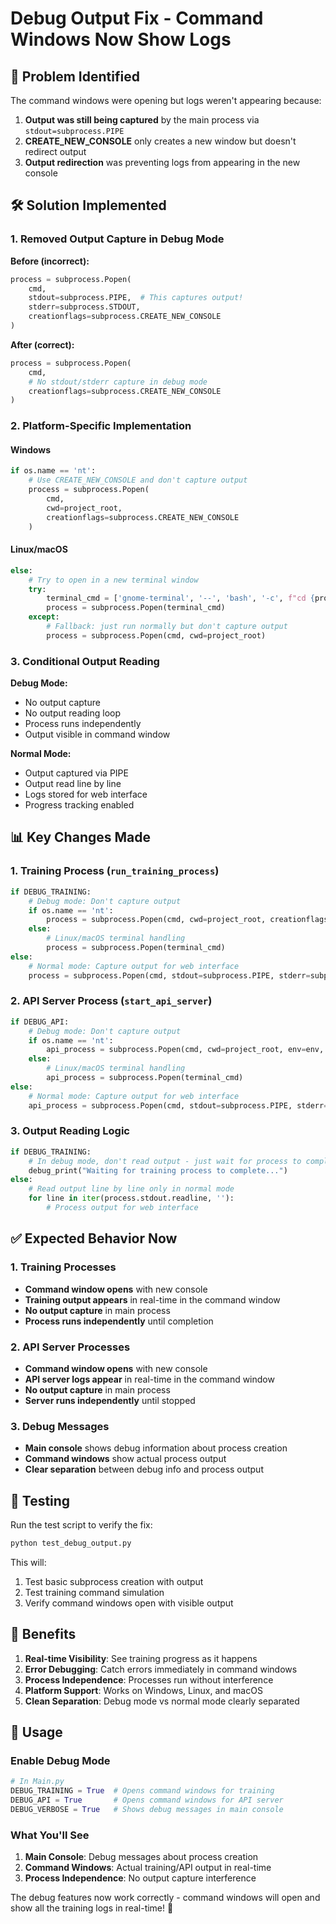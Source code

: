 # Debug Output Fix - Command Windows Now Show Logs

## 🐛 Problem Identified

The command windows were opening but logs weren't appearing because:
1. **Output was still being captured** by the main process via `stdout=subprocess.PIPE`
2. **CREATE_NEW_CONSOLE** only creates a new window but doesn't redirect output
3. **Output redirection** was preventing logs from appearing in the new console

## 🛠️ Solution Implemented

### 1. Removed Output Capture in Debug Mode

**Before (incorrect):**
```python
process = subprocess.Popen(
    cmd,
    stdout=subprocess.PIPE,  # This captures output!
    stderr=subprocess.STDOUT,
    creationflags=subprocess.CREATE_NEW_CONSOLE
)
```

**After (correct):**
```python
process = subprocess.Popen(
    cmd,
    # No stdout/stderr capture in debug mode
    creationflags=subprocess.CREATE_NEW_CONSOLE
)
```

### 2. Platform-Specific Implementation

#### Windows
```python
if os.name == 'nt':
    # Use CREATE_NEW_CONSOLE and don't capture output
    process = subprocess.Popen(
        cmd,
        cwd=project_root,
        creationflags=subprocess.CREATE_NEW_CONSOLE
    )
```

#### Linux/macOS
```python
else:
    # Try to open in a new terminal window
    try:
        terminal_cmd = ['gnome-terminal', '--', 'bash', '-c', f"cd {project_root} && {' '.join(cmd)}; read -p 'Press Enter to close...'"]
        process = subprocess.Popen(terminal_cmd)
    except:
        # Fallback: just run normally but don't capture output
        process = subprocess.Popen(cmd, cwd=project_root)
```

### 3. Conditional Output Reading

**Debug Mode:**
- No output capture
- No output reading loop
- Process runs independently
- Output visible in command window

**Normal Mode:**
- Output captured via PIPE
- Output read line by line
- Logs stored for web interface
- Progress tracking enabled

## 📊 Key Changes Made

### 1. Training Process (`run_training_process`)

```python
if DEBUG_TRAINING:
    # Debug mode: Don't capture output
    if os.name == 'nt':
        process = subprocess.Popen(cmd, cwd=project_root, creationflags=subprocess.CREATE_NEW_CONSOLE)
    else:
        # Linux/macOS terminal handling
        process = subprocess.Popen(terminal_cmd)
else:
    # Normal mode: Capture output for web interface
    process = subprocess.Popen(cmd, stdout=subprocess.PIPE, stderr=subprocess.STDOUT, ...)
```

### 2. API Server Process (`start_api_server`)

```python
if DEBUG_API:
    # Debug mode: Don't capture output
    if os.name == 'nt':
        api_process = subprocess.Popen(cmd, cwd=project_root, env=env, creationflags=subprocess.CREATE_NEW_CONSOLE)
    else:
        # Linux/macOS terminal handling
        api_process = subprocess.Popen(terminal_cmd)
else:
    # Normal mode: Capture output for web interface
    api_process = subprocess.Popen(cmd, stdout=subprocess.PIPE, stderr=subprocess.STDOUT, ...)
```

### 3. Output Reading Logic

```python
if DEBUG_TRAINING:
    # In debug mode, don't read output - just wait for process to complete
    debug_print("Waiting for training process to complete...")
else:
    # Read output line by line only in normal mode
    for line in iter(process.stdout.readline, ''):
        # Process output for web interface
```

## ✅ Expected Behavior Now

### 1. Training Processes
- **Command window opens** with new console
- **Training output appears** in real-time in the command window
- **No output capture** in main process
- **Process runs independently** until completion

### 2. API Server Processes
- **Command window opens** with new console
- **API server logs appear** in real-time in the command window
- **No output capture** in main process
- **Server runs independently** until stopped

### 3. Debug Messages
- **Main console** shows debug information about process creation
- **Command windows** show actual process output
- **Clear separation** between debug info and process output

## 🧪 Testing

Run the test script to verify the fix:
```bash
python test_debug_output.py
```

This will:
1. Test basic subprocess creation with output
2. Test training command simulation
3. Verify command windows open with visible output

## 🎯 Benefits

1. **Real-time Visibility**: See training progress as it happens
2. **Error Debugging**: Catch errors immediately in command windows
3. **Process Independence**: Processes run without interference
4. **Platform Support**: Works on Windows, Linux, and macOS
5. **Clean Separation**: Debug mode vs normal mode clearly separated

## 📝 Usage

### Enable Debug Mode
```python
# In Main.py
DEBUG_TRAINING = True  # Opens command windows for training
DEBUG_API = True       # Opens command windows for API server
DEBUG_VERBOSE = True   # Shows debug messages in main console
```

### What You'll See
1. **Main Console**: Debug messages about process creation
2. **Command Windows**: Actual training/API output in real-time
3. **Process Independence**: No output capture interference

The debug features now work correctly - command windows will open and show all the training logs in real-time! 🎉